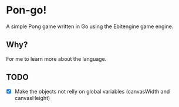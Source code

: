 # Pon-go!

A simple Pong game written in Go using the Ebitengine game engine.

## Why?

For me to learn more about the language.

## TODO

- [X] Make the objects not relly on global variables (canvasWidth and canvasHeight)
